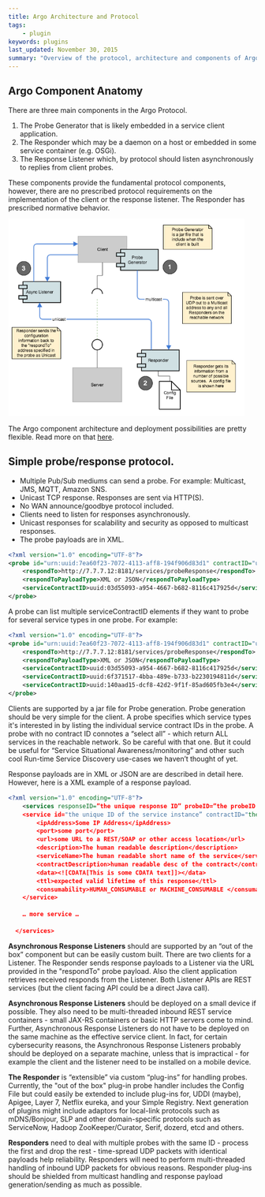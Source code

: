 ```yaml
---
title: Argo Architecture and Protocol
tags:
    - plugin
keywords: plugins
last_updated: November 30, 2015
summary: "Overview of the protocol, architecture and components of Argo"
---
```


## Argo Component Anatomy

There are three main components in the Argo Protocol.

1. The Probe Generator that is likely embedded in a service client application.
1. The Responder which may be a daemon on a host or embedded in some service container (e.g. OSGi).
1. The Response Listener which, by protocol should listen asynchronously to replies from client probes.

These components provide the fundamental protocol components, however, there are no prescribed protocol requirements on the implementation of the client or the response listener.  The Responder has prescribed normative behavior.


<img style="height:400px;" src="images/d995097a-ce1c-11e4-8dcb-e5f2fb0a86dc.png"/>


The Argo component architecture and deployment possibilities are pretty flexible.  Read more on that [here](Argo-Flexible-Architecture).

## Simple probe/response protocol.
* Multiple Pub/Sub mediums can send a probe.  For example: Multicast, JMS, MQTT, Amazon SNS.
* Unicast TCP response.  Responses are sent via HTTP(S).
* No WAN announce/goodbye protocol included.
* Clients need to listen for responses asynchronously.
* Unicast responses for scalability and security as opposed to multicast responses.
* The probe payloads are in XML.

``` xml
<?xml version="1.0" encoding="UTF-8"?>
<probe id="urn:uuid:7ea60f23-7072-4113-aff8-194f906d83d1" contractID="urn:uuid:55f1fecc-bfed-4be0-926b-b36a138a9943">     
    <respondTo>http://7.7.7.12:8181/services/probeResponse</respondTo>
    <respondToPayloadType>XML or JSON</respondToPayloadType>
    <serviceContractID>uuid:03d55093-a954-4667-b682-8116c417925d</serviceContractID>
</probe>
```

A probe can list multiple serviceContractID elements if they want to probe for several service types in one probe.  For example:

``` xml
<?xml version="1.0" encoding="UTF-8"?>
<probe id="urn:uuid:7ea60f23-7072-4113-aff8-194f906d83d1" contractID="urn:uuid:55f1fecc-bfed-4be0-926b-b36a138a9943">     
    <respondTo>http://7.7.7.12:8181/services/probeResponse</respondTo>
    <respondToPayloadType>XML or JSON</respondToPayloadType>
    <serviceContractID>uuid:03d55093-a954-4667-b682-8116c417925d</serviceContractID>
    <serviceContractID>uuid:6f371517-4bba-489e-b733-b2230194811d</serviceContractID>
    <serviceContractID>uuid:140aad15-dcf8-42d2-9f1f-85ad605fb3e4</serviceContractID>
</probe>
```

Clients are supported by a jar file for Probe generation.  Probe generation should be very simple for the client.  A probe specifies which service types it's interested in by listing the individual service contract IDs in the probe.  A probe with no contract ID connotes a “select all” - which return ALL services in the reachable network.  So be careful with that one.  But it could be useful for “Service Situational Awareness/monitoring” and other such cool Run-time Service Discovery use-cases we haven’t thought of yet.

Response payloads are in XML or JSON are are described in detail here.  However, here is a XML example of a response payload.

``` xml
<?xml version="1.0" encoding="UTF-8"?>
    <services responseID=”the unique response ID” probeID=”the probeID that instigated this response”>
    <service id="the unique ID of the service instance” contractID="the contract ID that will match the probe">
        <ipAddress>Some IP Address</ipAddress>
        <port>some port</port>
        <url>some URL to a REST/SOAP or other access location</url>
        <description>The human readable description</description>
        <serviceName>The human readable short name of the service</serviceName>
        <contractDescription>human readable desc of the contract</contractDescription>
        <data><![CDATA[This is some CDATA text]]></data>
        <ttl>expected valid lifetime of this response</ttl>
        <consumability>HUMAN_CONSUMABLE or MACHINE_CONSUMABLE </consumability>
    </service>

    … more service …

  </services>
```

**Asynchronous Response Listeners** should are supported by an “out of the box” component but can be easily custom built.  There are two clients for a Listener.  The Responder sends response payloads to a Listener via the URL provided in the "respondTo" probe payload.  Also the client application retrieves received responds from the Listener.  Both Listener APIs are REST services (but the client facing API could be a direct Java call).  

**Asynchronous Response Listeners** should be deployed on a small device if possible.  They also need to be multi-threaded inbound REST service containers - small JAX-RS containers or basic HTTP servers come to mind. Further, Asynchronous Response Listeners do not have to be deployed on the same machine as the effective service client.  In fact, for certain cybersecurity reasons, the Asynchronous Response Listeners probably should be deployed on a separate machine, unless that is impractical - for example the client and the listener need to be installed on a mobile device.

**The Responder** is “extensible” via custom “plug-ins” for handling probes.  Currently, the "out of the box" plug-in probe handler includes the Config File but could easily be extended to include plug-ins for, UDDI (maybe), Apigee, Layer 7, Netflix eureka, and your Simple Registry.  Next generation of plugins might include adaptors for local-link protocols such as mDNS/Bonjour, SLP and other domain-specific protocols such as ServiceNow, Hadoop ZooKeeper/Curator, Serif, dozerd, etcd and others.

**Responders** need to deal with multiple probes with the same ID - process the first and drop the rest - time-spread UDP packets with identical payloads help reliability.  Responders will need to perform multi-threaded handling of inbound UDP packets for obvious reasons.  Responder plug-ins should be shielded from multicast handling and response payload generation/sending as much as possible.
